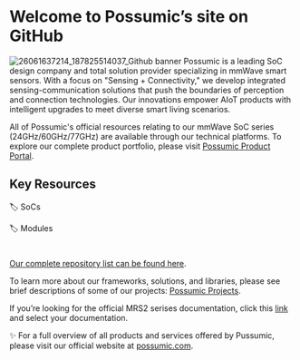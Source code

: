 # Welcome to Possumic’s site on GitHub
![26061637214_187825514037_Github banner](https://github.com/user-attachments/assets/0f04aff8-99b0-4f07-aaad-470331318740)
Possumic is a leading SoC design company and total solution provider specializing in mmWave smart sensors. With a focus on "Sensing + Connectivity," we develop integrated sensing-communication solutions that push the boundaries of perception and connection technologies. Our innovations empower AIoT products with intelligent upgrades to meet diverse smart living scenarios.

All of Possumic's official resources relating to our mmWave SoC series (24GHz/60GHz/77GHz) are available through our technical platforms. To explore our complete product portfolio, please visit [Possumic Product Portal](https://www.possumic.com/en/product).

## Key Resources
🏷️ SoCs

🏷️ Modules
#
[Our complete repository list can be found here](https://github.com/orgs/possumic/repositories).

To learn more about our frameworks, solutions, and libraries, please see brief descriptions of some of our projects: [Possumic Projects](https://github.com/orgs/possumic/repositories).

If you’re looking for the official MRS2 serises documentation, click this [link](https://www.possumic.com/en/download) and select your documentation.

✨ For a full overview of all products and services offered by Pussumic, please visit our official website at [possumic.com](https://www.possumic.com/en).
